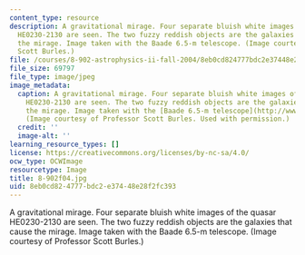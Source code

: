 ```yaml
---
content_type: resource
description: A gravitational mirage. Four separate bluish white images of the quasar
  HE0230-2130 are seen. The two fuzzy reddish objects are the galaxies that cause
  the mirage. Image taken with the Baade 6.5-m telescope. (Image courtesy of Professor
  Scott Burles.)
file: /courses/8-902-astrophysics-ii-fall-2004/8eb0cd824777bdc2e37448e28f2fc393_8-902f04.jpg
file_size: 69797
file_type: image/jpeg
image_metadata:
  caption: A gravitational mirage. Four separate bluish white images of the quasar
    HE0230-2130 are seen. The two fuzzy reddish objects are the galaxies that cause
    the mirage. Image taken with the [Baade 6.5-m telescope](http://www.lco.cl/?page_id=228).
    (Image courtesy of Professor Scott Burles. Used with permission.)
  credit: ''
  image-alt: ''
learning_resource_types: []
license: https://creativecommons.org/licenses/by-nc-sa/4.0/
ocw_type: OCWImage
resourcetype: Image
title: 8-902f04.jpg
uid: 8eb0cd82-4777-bdc2-e374-48e28f2fc393
---
```

A gravitational mirage. Four separate bluish white images of the quasar HE0230-2130 are seen. The two fuzzy reddish objects are the galaxies that cause the mirage. Image taken with the Baade 6.5-m telescope. (Image courtesy of Professor Scott Burles.)